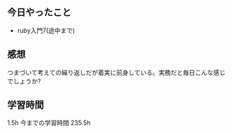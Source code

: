 ## 今日やったこと
- ruby入門7(途中まで)

## 感想
つまづいて考えての繰り返しだが着実に前身している。実務だと毎日こんな感じでしょうか?

## 学習時間
1.5h 今までの学習時間 235.5h
